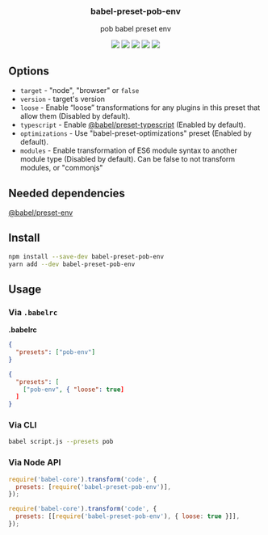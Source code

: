 <h3 align="center">
  babel-preset-pob-env
</h3>

<p align="center">
  pob babel preset env
</p>

<p align="center">
  <a href="https://npmjs.org/package/babel-preset-pob-env"><img src="https://img.shields.io/npm/v/babel-preset-pob-env.svg?style=flat-square"></a>
  <a href="https://npmjs.org/package/babel-preset-pob-env"><img src="https://img.shields.io/npm/dw/babel-preset-pob-env.svg?style=flat-square"></a>
  <a href="https://npmjs.org/package/babel-preset-pob-env"><img src="https://img.shields.io/node/v/babel-preset-pob-env.svg?style=flat-square"></a>
  <a href="https://npmjs.org/package/babel-preset-pob-env"><img src="https://img.shields.io/npm/types/babel-preset-pob-env.svg?style=flat-square"></a>
  <a href="https://codecov.io/gh/christophehurpeau/pob"><img src="https://img.shields.io/codecov/c/github/christophehurpeau/pob/master.svg?style=flat-square"></a>
</p>

## Options

- `target` - "node", "browser" or `false`
- `version` - target's version
- `loose` - Enable “loose” transformations for any plugins in this preset that allow them (Disabled by default).
- `typescript` - Enable [@babel/preset-typescript](https://www.npmjs.com/package/@babel/preset-typescript) (Enabled by default).
- `optimizations` - Use "babel-preset-optimizations" preset (Enabled by default).
- `modules` - Enable transformation of ES6 module syntax to another module type (Disabled by default). Can be false to not transform modules, or "commonjs"

## Needed dependencies

[@babel/preset-env](https://www.npmjs.com/package/@babel/preset-env)

## Install

```bash
npm install --save-dev babel-preset-pob-env
yarn add --dev babel-preset-pob-env
```

## Usage

### Via `.babelrc`

**.babelrc**

```json
{
  "presets": ["pob-env"]
}
```

```json
{
  "presets": [
    ["pob-env", { "loose": true]
  ]
}
```

### Via CLI

```sh
babel script.js --presets pob
```

### Via Node API

```javascript
require('babel-core').transform('code', {
  presets: [require('babel-preset-pob-env')],
});
```

```javascript
require('babel-core').transform('code', {
  presets: [[require('babel-preset-pob-env'), { loose: true }]],
});
```
